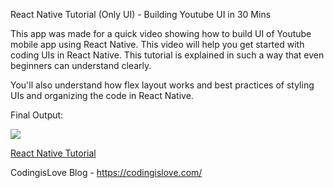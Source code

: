 React Native Tutorial (Only UI) - Building Youtube UI in 30 Mins

This app was made for a quick video showing how to build UI of Youtube mobile app using React Native. This video will help you get started with coding UIs in React Native. This tutorial is explained in such a way that even beginners can understand clearly.

You'll also understand how flex layout works and best practices of styling UIs and organizing the code in React Native.

Final Output:

![](https://i.imgur.com/mPGNVH7.png)

[React Native Tutorial](https://www.youtube.com/watch?v=LdKtugH-sb8)

CodingisLove Blog - https://codingislove.com/